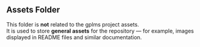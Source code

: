 ## Assets Folder

This folder is **not** related to the gplms project assets.  
It is used to store **general assets** for the repository — for example, images displayed in README files and similar documentation.
